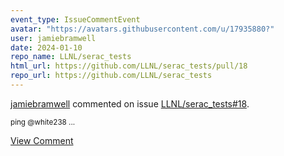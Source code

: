 ```yaml
---
event_type: IssueCommentEvent
avatar: "https://avatars.githubusercontent.com/u/17935880?"
user: jamiebramwell
date: 2024-01-10
repo_name: LLNL/serac_tests
html_url: https://github.com/LLNL/serac_tests/pull/18
repo_url: https://github.com/LLNL/serac_tests
---
```


<a href='https://github.com/jamiebramwell' target='_blank'>jamiebramwell</a> commented on issue <a href='https://github.com/LLNL/serac_tests/pull/18' target='_blank'>LLNL/serac_tests#18</a>.

<small>ping @white238 ...</small>

<a href='https://github.com/LLNL/serac_tests/pull/18' target='_blank'>View Comment</a>